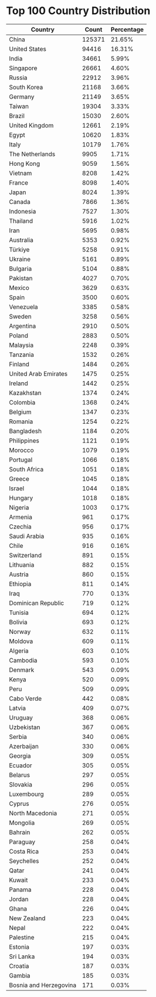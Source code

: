 # Top 100 Country Distribution
| Country | Count | Percentage |
|----|----|----|
| China | 125371 | 21.65% |
| United States | 94416 | 16.31% |
| India | 34661 | 5.99% |
| Singapore | 26661 | 4.60% |
| Russia | 22912 | 3.96% |
| South Korea | 21168 | 3.66% |
| Germany | 21149 | 3.65% |
| Taiwan | 19304 | 3.33% |
| Brazil | 15030 | 2.60% |
| United Kingdom | 12661 | 2.19% |
| Egypt | 10620 | 1.83% |
| Italy | 10179 | 1.76% |
| The Netherlands | 9905 | 1.71% |
| Hong Kong | 9059 | 1.56% |
| Vietnam | 8208 | 1.42% |
| France | 8098 | 1.40% |
| Japan | 8024 | 1.39% |
| Canada | 7866 | 1.36% |
| Indonesia | 7527 | 1.30% |
| Thailand | 5916 | 1.02% |
| Iran | 5695 | 0.98% |
| Australia | 5353 | 0.92% |
| Türkiye | 5258 | 0.91% |
| Ukraine | 5161 | 0.89% |
| Bulgaria | 5104 | 0.88% |
| Pakistan | 4027 | 0.70% |
| Mexico | 3629 | 0.63% |
| Spain | 3500 | 0.60% |
| Venezuela | 3385 | 0.58% |
| Sweden | 3258 | 0.56% |
| Argentina | 2910 | 0.50% |
| Poland | 2883 | 0.50% |
| Malaysia | 2248 | 0.39% |
| Tanzania | 1532 | 0.26% |
| Finland | 1484 | 0.26% |
| United Arab Emirates | 1475 | 0.25% |
| Ireland | 1442 | 0.25% |
| Kazakhstan | 1374 | 0.24% |
| Colombia | 1368 | 0.24% |
| Belgium | 1347 | 0.23% |
| Romania | 1254 | 0.22% |
| Bangladesh | 1184 | 0.20% |
| Philippines | 1121 | 0.19% |
| Morocco | 1079 | 0.19% |
| Portugal | 1066 | 0.18% |
| South Africa | 1051 | 0.18% |
| Greece | 1045 | 0.18% |
| Israel | 1044 | 0.18% |
| Hungary | 1018 | 0.18% |
| Nigeria | 1003 | 0.17% |
| Armenia | 961 | 0.17% |
| Czechia | 956 | 0.17% |
| Saudi Arabia | 935 | 0.16% |
| Chile | 916 | 0.16% |
| Switzerland | 891 | 0.15% |
| Lithuania | 882 | 0.15% |
| Austria | 860 | 0.15% |
| Ethiopia | 811 | 0.14% |
| Iraq | 770 | 0.13% |
| Dominican Republic | 719 | 0.12% |
| Tunisia | 694 | 0.12% |
| Bolivia | 693 | 0.12% |
| Norway | 632 | 0.11% |
| Moldova | 609 | 0.11% |
| Algeria | 603 | 0.10% |
| Cambodia | 593 | 0.10% |
| Denmark | 543 | 0.09% |
| Kenya | 520 | 0.09% |
| Peru | 509 | 0.09% |
| Cabo Verde | 442 | 0.08% |
| Latvia | 409 | 0.07% |
| Uruguay | 368 | 0.06% |
| Uzbekistan | 367 | 0.06% |
| Serbia | 340 | 0.06% |
| Azerbaijan | 330 | 0.06% |
| Georgia | 309 | 0.05% |
| Ecuador | 305 | 0.05% |
| Belarus | 297 | 0.05% |
| Slovakia | 296 | 0.05% |
| Luxembourg | 289 | 0.05% |
| Cyprus | 276 | 0.05% |
| North Macedonia | 271 | 0.05% |
| Mongolia | 269 | 0.05% |
| Bahrain | 262 | 0.05% |
| Paraguay | 258 | 0.04% |
| Costa Rica | 253 | 0.04% |
| Seychelles | 252 | 0.04% |
| Qatar | 241 | 0.04% |
| Kuwait | 233 | 0.04% |
| Panama | 228 | 0.04% |
| Jordan | 228 | 0.04% |
| Ghana | 226 | 0.04% |
| New Zealand | 223 | 0.04% |
| Nepal | 222 | 0.04% |
| Palestine | 215 | 0.04% |
| Estonia | 197 | 0.03% |
| Sri Lanka | 194 | 0.03% |
| Croatia | 187 | 0.03% |
| Gambia | 185 | 0.03% |
| Bosnia and Herzegovina | 171 | 0.03% |
